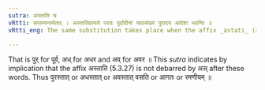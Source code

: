 ```yaml
---
sutra: अस्ताति च
vRtti: सप्तम्यन्तमेतत् । अस्तातिप्रत्यये परतः पूर्वादीनां यथासंख्यं पुरादय आदेशा भवन्ति ॥
vRtti_eng: The same substitution takes place when the affix _astati_ (अस्तात्) follows.

---
```

That is पुर् for पूर्व, अध् for अधर and अव् for अवर ॥ This _sutra_ indicates by implication that the affix अस्ताति (5.3.27) is not debarred by अस् after these words. Thus पुरस्तात् or अधस्तात् or अवस्तात् वसति or आगतः or रमणीयम् ॥